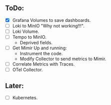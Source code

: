 ## ToDo:
- [X] Grafana Volumes to save dashboards.
- [ ] Loki to MinIO "Why not working!!!".
- [ ] Loki Volume.
- [ ] Tempo to MinIO.
    - Deprived fields.
- [ ] Get Mimir Up and running:
    - Instrument the code.
    - Modify Collector to send metrics to Mimir.
- [ ] Correlate Metrics with Traces.
- [ ] OTel Collector.

## Later:
- [ ] Kubernetes.
